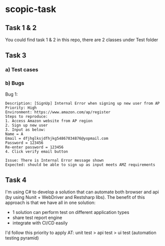 # scopic-task

## Task 1 & 2
You could find task 1 & 2 in this repo, there are 2 classes under Test folder

## Task 3
### a) Test cases




### b) Bugs
Bug 1:
```
Description: [SignUp] Internal Error when signing up new user from AP
Priority: High
Environment: https://www.amazon.com/ap/register
Steps to reproduce:
1. Access Amazon website from AP region
2. Sign up new user
3. Input as below:
Name = A
Email = dfjhglksjdfhjkg54867034876@yopmail.com
Password = 123456
Re-enter password = 123456
4. Click verify email button

Issue: There is Internal Error message shown
Expected: should be able to sign up as input meets AMZ requirements
```


## Task 4
I'm using C# to develop a solution that can automate both browser and api (by using Nunit + WebDriver and Restsharp libs).
The benefit of this approach is that we have all in one solution:
- 1 solution can perform test on different application types
- share test report engine
- integrate with CI/CD easily

I'd follow this priority to apply AT: unit test > api test > ui test (automation testing pyramid)
